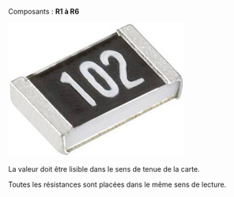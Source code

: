 Composants : **R1 à R6**

![](images/resistance.png)

La valeur doit être lisible dans le sens de tenue de la carte.

Toutes les résistances sont placées dans le même sens de lecture.
